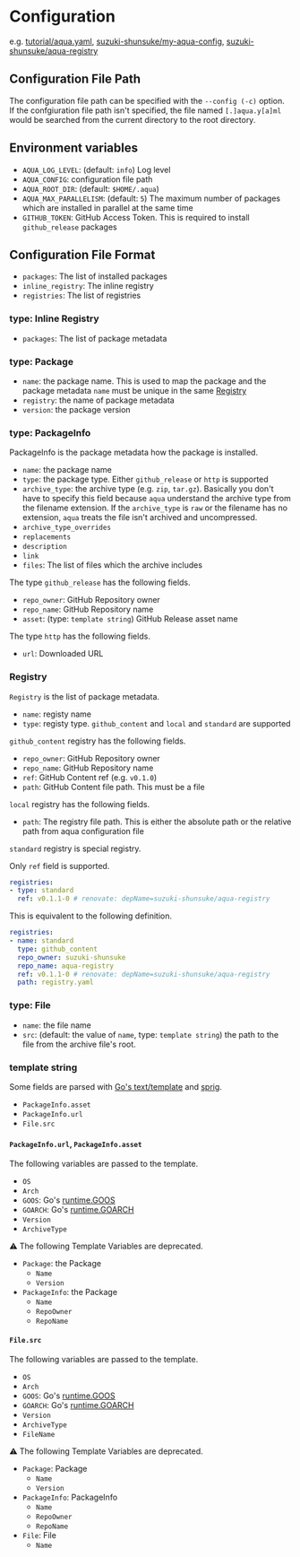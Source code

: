 # Configuration

e.g. [tutorial/aqua.yaml](../tutorial/aqua.yaml), [suzuki-shunsuke/my-aqua-config](https://github.com/suzuki-shunsuke/my-aqua-config/blob/main/aqua.yaml), [suzuki-shunsuke/aqua-registry](https://github.com/suzuki-shunsuke/aqua-registry/blob/main/registry.yaml)

## Configuration File Path

The configuration file path can be specified with the `--config (-c)` option.
If the confgiuration file path isn't specified, the file named `[.]aqua.y[a]ml`  would be searched from the current directory to the root directory.

## Environment variables

* `AQUA_LOG_LEVEL`: (default: `info`) Log level
* `AQUA_CONFIG`: configuration file path
* `AQUA_ROOT_DIR`: (default: `$HOME/.aqua`)
* `AQUA_MAX_PARALLELISM`: (default: `5`) The maximum number of packages which are installed in parallel at the same time
* `GITHUB_TOKEN`: GitHub Access Token. This is required to install `github_release` packages

## Configuration File Format

* `packages`: The list of installed packages
* `inline_registry`: The inline registry
* `registries`: The list of registries

### type: Inline Registry

* `packages`: The list of package metadata

### type: Package

* `name`: the package name. This is used to map the package and the package metadata
  `name` must be unique in the same [Registry](#registry)
* `registry`: the name of package metadata
* `version`: the package version

### type: PackageInfo

PackageInfo is the package metadata how the package is installed.

* `name`: the package name
* `type`: the package type. Either `github_release` or `http` is supported
* `archive_type`: the archive type (e.g. `zip`, `tar.gz`). Basically you don't have to specify this field because `aqua` understand the archive type from the filename extension.
  If the `archive_type` is `raw` or the filename has no extension, `aqua` treats the file isn't archived and uncompressed.
* `archive_type_overrides`
* `replacements`
* `description`
* `link`
* `files`: The list of files which the archive includes

The type `github_release` has the following fields.

* `repo_owner`: GitHub Repository owner
* `repo_name`: GitHub Repository name
* `asset`: (type: `template string`) GitHub Release asset name

The type `http` has the following fields.

* `url`: Downloaded URL

### Registry

`Registry` is the list of package metadata.

* `name`: registy name
* `type`: registy type. `github_content` and `local` and `standard` are supported

`github_content` registry has the following fields.

* `repo_owner`: GitHub Repository owner
* `repo_name`: GitHub Repository name
* `ref`: GitHub Content ref (e.g. `v0.1.0`)
* `path`: GitHub Content file path. This must be a file

`local` registry has the following fields.

* `path`: The registry file path. This is either the absolute path or the relative path from aqua configuration file

`standard` registry is special registry.

Only `ref` field is supported.

```yaml
registries:
- type: standard
  ref: v0.1.1-0 # renovate: depName=suzuki-shunsuke/aqua-registry
```

This is equivalent to the following definition.

```yaml
registries:
- name: standard
  type: github_content
  repo_owner: suzuki-shunsuke
  repo_name: aqua-registry
  ref: v0.1.1-0 # renovate: depName=suzuki-shunsuke/aqua-registry
  path: registry.yaml
```

### type: File

* `name`: the file name
* `src`: (default: the value of `name`, type: `template string`) the path to the file from the archive file's root.

### template string

Some fields are parsed with [Go's text/template](https://pkg.go.dev/text/template) and [sprig](http://masterminds.github.io/sprig/).

* `PackageInfo.asset`
* `PackageInfo.url`
* `File.src`

#### `PackageInfo.url`, `PackageInfo.asset`

The following variables are passed to the template.

* `OS`
* `Arch`
* `GOOS`: Go's [runtime.GOOS](https://pkg.go.dev/runtime#pkg-constants)
* `GOARCH`: Go's [runtime.GOARCH](https://pkg.go.dev/runtime#pkg-constants)
* `Version`
* `ArchiveType`

:warning: The following Template Variables are deprecated.

* `Package`: the Package
  * `Name`
  * `Version`
* `PackageInfo`: the Package
  * `Name`
  * `RepoOwner`
  * `RepoName`

#### `File.src`

The following variables are passed to the template.

* `OS`
* `Arch`
* `GOOS`: Go's [runtime.GOOS](https://pkg.go.dev/runtime#pkg-constants)
* `GOARCH`: Go's [runtime.GOARCH](https://pkg.go.dev/runtime#pkg-constants)
* `Version`
* `ArchiveType`
* `FileName`

:warning: The following Template Variables are deprecated.

* `Package`: Package
  * `Name`
  * `Version`
* `PackageInfo`: PackageInfo
  * `Name`
  * `RepoOwner`
  * `RepoName`
* `File`: File
  * `Name`
